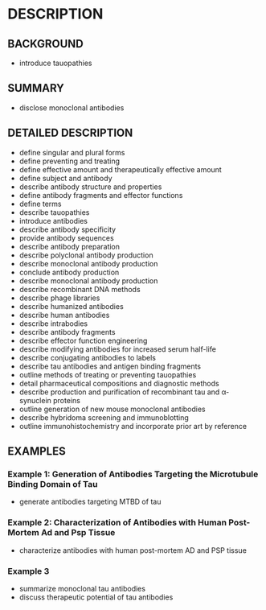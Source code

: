 # DESCRIPTION

## BACKGROUND

- introduce tauopathies

## SUMMARY

- disclose monoclonal antibodies

## DETAILED DESCRIPTION

- define singular and plural forms
- define preventing and treating
- define effective amount and therapeutically effective amount
- define subject and antibody
- describe antibody structure and properties
- define antibody fragments and effector functions
- define terms
- describe tauopathies
- introduce antibodies
- describe antibody specificity
- provide antibody sequences
- describe antibody preparation
- describe polyclonal antibody production
- describe monoclonal antibody production
- conclude antibody production
- describe monoclonal antibody production
- describe recombinant DNA methods
- describe phage libraries
- describe humanized antibodies
- describe human antibodies
- describe intrabodies
- describe antibody fragments
- describe effector function engineering
- describe modifying antibodies for increased serum half-life
- describe conjugating antibodies to labels
- describe tau antibodies and antigen binding fragments
- outline methods of treating or preventing tauopathies
- detail pharmaceutical compositions and diagnostic methods
- describe production and purification of recombinant tau and α-synuclein proteins
- outline generation of new mouse monoclonal antibodies
- describe hybridoma screening and immunoblotting
- outline immunohistochemistry and incorporate prior art by reference

## EXAMPLES

### Example 1: Generation of Antibodies Targeting the Microtubule Binding Domain of Tau

- generate antibodies targeting MTBD of tau

### Example 2: Characterization of Antibodies with Human Post-Mortem Ad and Psp Tissue

- characterize antibodies with human post-mortem AD and PSP tissue

### Example 3

- summarize monoclonal tau antibodies
- discuss therapeutic potential of tau antibodies

